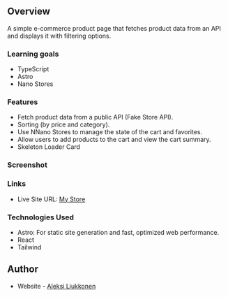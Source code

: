 ## Overview

A simple e-commerce product page that fetches product data from an API and displays it with filtering options.

### Learning goals

- TypeScript
- Astro
- Nano Stores

### Features

- Fetch product data from a public API (Fake Store API).
- Sorting (by price and category).
- Use NNano Stores to manage the state of the cart and favorites.
- Allow users to add products to the cart and view the cart summary.
- Skeleton Loader Card

### Screenshot

<!-- ![](./screenshot.png)
![](./screenshot2.png) -->

### Links

- Live Site URL: [My Store](https://zesty-dragon-b6cc01.netlify.app/)

### Technologies Used

- Astro: For static site generation and fast, optimized web performance.
- React
- Tailwind

## Author

- Website - [Aleksi Liukkonen](https://www.aleksiliukkonen.fi)
